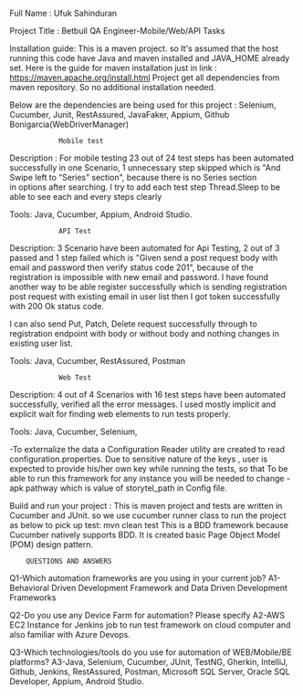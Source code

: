 Full Name : Ufuk Sahinduran

Project Title : Betbull QA Engineer-Mobile/Web/API Tasks

Installation guide: This is a maven project. so It's assumed that the host running this code have Java and maven 
installed and JAVA_HOME already set. Here is the guide for maven installation just in 
link : https://maven.apache.org/install.html
Project get all dependencies from maven repository. So no additional installation needed.

Below are the dependencies are being used for this project :
Selenium, Cucumber, Junit, RestAssured, JavaFaker, Appium, Github Bonigarcia(WebDriverManager)

                Mobile test

Description : For mobile testing 23 out of 24 test steps has been automated successfully in one Scenario, 
1 unnecessary step skipped which is "And Swipe left to “Series” section", because there is no Series section  
in options after searching. I try to add each test step Thread.Sleep to be able to see each and every steps clearly

Tools: Java, Cucumber, Appium, Android Studio.



                API Test
 Description: 3 Scenario have been automated for Api Testing, 2 out of 3 passed and 1 step failed which is 
 "Given send a post request body with email and password then verify status code 201", because of the registration is
 impossible with new email and password. I have found another way to be able register successfully which is sending
 registration post request with existing email in user list then I got token successfully with 200 Ok status code.
  
 I can also send Put, Patch, Delete request successfully through to registration endpoint with body or without body and
 nothing changes in existing user list.
 
 Tools: Java, Cucumber, RestAssured, Postman
 
 
                Web Test
 Description: 4 out of 4 Scenarios with 16 test steps have been automated successfully, verified all the error messages.
 I used mostly implicit and explicit wait for finding web elements to run tests properly.
 
 Tools: Java, Cucumber, Selenium,
 




-To externalize the data a Configuration Reader utility are created to read configuration.properties. Due to sensitive
 nature of the keys , user is expected to provide his/her own key while running the tests, so that To be able to run 
 this framework for any instance you will be needed to change -apk pathway which is value of storytel_path in Config 
 file.

Build and run your project : This is maven project and tests are written in Cucumber and JUnit. so we use cucumber
 runner class to run the project as below to pick up test: mvn clean test
This is a BDD framework because Cucumber natively supports BDD. It is created basic Page Object Model (POM)
 design pattern.

        QUESTIONS AND ANSWERS
        
 Q1-Which automation frameworks are you using in your current job?
 A1-Behavioral Driven Development Framework and Data Driven Development  Frameworks
 
 Q2-Do you use any Device Farm for automation? Please specify
 A2-AWS EC2 Instance for Jenkins job to run test framework on cloud computer and also familiar with Azure Devops.
 
 Q3-Which technologies/tools do you use for automation of WEB/Mobile/BE platforms? 
 A3-Java, Selenium, Cucumber, JUnit, TestNG, Gherkin,  IntelliJ, Github, Jenkins, RestAssured, Postman, Microsoft SQL Server,
 Oracle SQL Developer, Appium, Android Studio.
 
